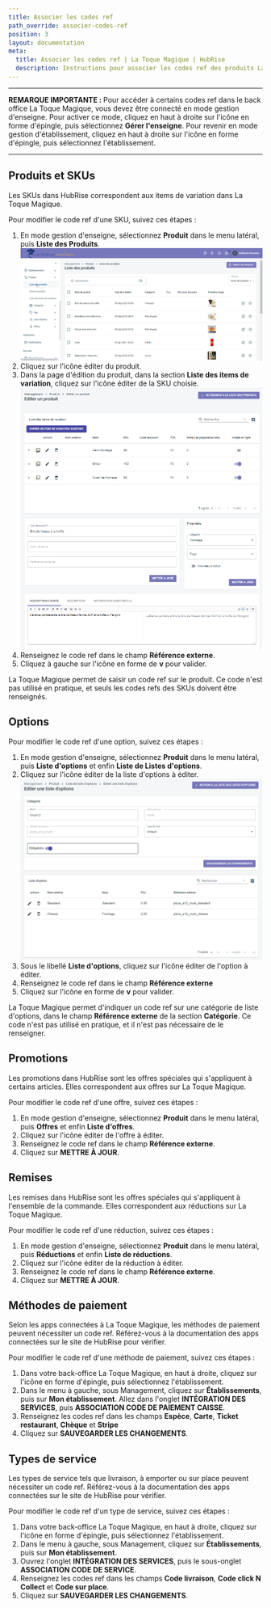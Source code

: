 ```yaml
---
title: Associer les codes ref
path_override: associer-codes-ref
position: 3
layout: documentation
meta:
  title: Associer les codes ref | La Toque Magique | HubRise
  description: Instructions pour associer les codes ref des produits La Toque Magique avec d'autres applications connectées à HubRise pour la synchronisation des données.
---
```


---

**REMARQUE IMPORTANTE :** Pour accéder à certains codes ref dans le back office La Toque Magique, vous devez être connecté en mode gestion d'enseigne. Pour activer ce mode, cliquez en haut à droite sur l'icône en forme d'épingle, puis sélectionnez **Gérer l'enseigne**. Pour revenir en mode gestion d'établissement, cliquez en haut à droite sur l'icône en forme d'épingle, puis sélectionnez l'établissement.

---

## Produits et SKUs

Les SKUs dans HubRise correspondent aux items de variation dans La Toque Magique.

Pour modifier le code ref d'une SKU, suivez ces étapes :

1. En mode gestion d'enseigne, sélectionnez **Produit** dans le menu latéral, puis **Liste des Produits**.
   ![Associer les codes ref - Liste de produits](./images/006-list-products.png)
2. Cliquez sur l'icône éditer du produit.
3. Dans la page d'édition du produit, dans la section **Liste des items de variation**, cliquez sur l'icône éditer de la SKU choisie.
   ![Associer les codes ref - Éditer un produit](./images/007-edit-product.png)
4. Renseignez le code ref dans le champ **Référence externe**.
5. Cliquez à gauche sur l'icône en forme de **v** pour valider.

La Toque Magique permet de saisir un code ref sur le produit. Ce code n'est pas utilisé en pratique, et seuls les codes refs des SKUs doivent être renseignés.

## Options

Pour modifier le code ref d'une option, suivez ces étapes :

1. En mode gestion d'enseigne, sélectionnez **Produit** dans le menu latéral, puis **Liste d'options** et enfin **Liste de Listes d'options**.
2. Cliquez sur l'icône éditer de la liste d'options à éditer.
   ![Associer les codes ref - Éditer une option](./images/008-edit-option.png)
3. Sous le libellé **Liste d'options**, cliquez sur l'icône éditer de l'option à éditer.
4. Renseignez le code ref dans le champ **Référence externe**
5. Cliquez sur l'icône en forme de **v** pour valider.

La Toque Magique permet d'indiquer un code ref sur une catégorie de liste d'options, dans le champ **Référence externe** de la section **Catégorie**. Ce code n'est pas utilisé en pratique, et il n'est pas nécessaire de le renseigner.

## Promotions

Les promotions dans HubRise sont les offres spéciales qui s'appliquent à certains articles. Elles correspondent aux offres sur La Toque Magique.

Pour modifier le code ref d'une offre, suivez ces étapes :

1. En mode gestion d'enseigne, sélectionnez **Produit** dans le menu latéral, puis **Offres** et enfin **Liste d'offres**.
2. Cliquez sur l'icône éditer de l'offre à éditer.
3. Renseignez le code ref dans le champ **Référence externe**.
4. Cliquez sur **METTRE À JOUR**.

## Remises

Les remises dans HubRise sont les offres spéciales qui s'appliquent à l'ensemble de la commande. Elles correspondent aux réductions sur La Toque Magique.

Pour modifier le code ref d'une réduction, suivez ces étapes :

1. En mode gestion d'enseigne, sélectionnez **Produit** dans le menu latéral, puis **Réductions** et enfin **Liste de réductions**.
2. Cliquez sur l'icône éditer de la réduction à éditer.
3. Renseignez le code ref dans le champ **Référence externe**.
4. Cliquez sur **METTRE À JOUR**.

## Méthodes de paiement

Selon les apps connectées à La Toque Magique, les méthodes de paiement peuvent nécessiter un code ref. Référez-vous à la documentation des apps connectées sur le site de HubRise pour vérifier.

Pour modifier le code ref d'une méthode de paiement, suivez ces étapes :

1. Dans votre back-office La Toque Magique, en haut à droite, cliquez sur l'icône en forme d'épingle, puis sélectionnez l'établissement.
2. Dans le menu à gauche, sous Management, cliquez sur **Établissements**, puis sur **Mon établissement**. Allez dans l'onglet **INTÉGRATION DES SERVICES**, puis **ASSOCIATION CODE DE PAIEMENT CAISSE**.
3. Renseignez les codes ref dans les champs **Espèce**, **Carte**, **Ticket restaurant**, **Chèque** et **Stripe**
4. Cliquez sur **SAUVEGARDER LES CHANGEMENTS**.

## Types de service

Les types de service tels que livraison, à emporter ou sur place peuvent nécessiter un code ref. Référez-vous à la documentation des apps connectées sur le site de HubRise pour vérifier.

Pour modifier le code ref d'un type de service, suivez ces étapes :

1. Dans votre back-office La Toque Magique, en haut à droite, cliquez sur l'icône en forme d'épingle, puis sélectionnez l'établissement.
2. Dans le menu à gauche, sous Management, cliquez sur **Établissements**, puis sur **Mon établissement**.
3. Ouvrez l'onglet **INTÉGRATION DES SERVICES**, puis le sous-onglet **ASSOCIATION CODE DE SERVICE**.
4. Renseignez les codes ref dans les champs **Code livraison**, **Code click N Collect** et **Code sur place**.
5. Cliquez sur **SAUVEGARDER LES CHANGEMENTS**.
